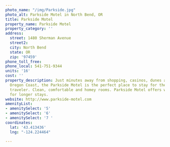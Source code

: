 ```yaml
---
photo_name: "/img/Parkside.jpg"
photo_alt: Parkside Motel in North Bend, OR
title: Parkside Motel
property_name: Parkside Motel
property_category: ''
address:
  street: 1480 Sherman Avenue
  street2: 
  city: North Bend
  state: OR
  zip: '97459'
phone_toll_free: 
phone_local: 541-751-9344
units: '16'
cost: ''
property_description: Just minutes away from shopping, casinos, dunes and the beautiful
  Oregon Coast, the Parkside Motel is the perfect place to stay for the budget-minded
  traveler. Clean, comfortable and homey rooms. Parkside Motel offers weekly rates
  for longer stays.
website: http://www.parkside-motel.com
amenityList:
- amenitySelect: '5'
- amenitySelect: '6'
- amenitySelect: '7 '
coordinates:
  lat: '43.413436'
  lng: "-124.224464"

---
```

